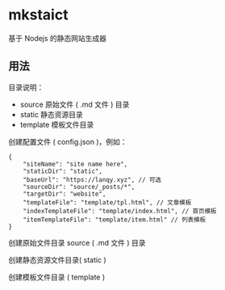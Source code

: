 # mkstaict
基于 Nodejs 的静态网站生成器

## 用法

目录说明：

- source 原始文件 ( .md 文件 ) 目录
- static 静态资源目录
- template 模板文件目录


创建配置文件 ( config.json )，例如：

```
{
    "siteName": "site name here",
    "staticDir": "static",
    "baseUrl": "https://lanqy.xyz", // 可选
    "sourceDir": "source/_posts/*",
    "targetDir": "website",
    "templateFile": "template/tpl.html", // 文章模板
    "indexTemplateFile": "template/index.html", // 首页模板
    "itemTemplateFile": "template/item.html" // 列表模板
}
```

创建原始文件目录 source ( .md 文件 ) 目录

创建静态资源文件目录( static )

创建模板文件目录 ( template )


    



